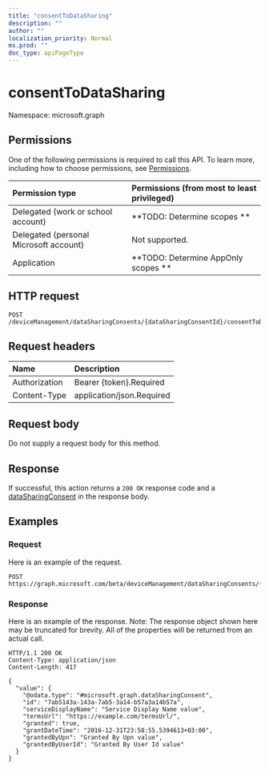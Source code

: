 ```yaml
---
title: "consentToDataSharing"
description: ""
author: ""
localization_priority: Normal
ms.prod: ""
doc_type: apiPageType
---
```


# consentToDataSharing

Namespace: microsoft.graph



## Permissions
One of the following permissions is required to call this API. To learn more, including how to choose permissions, see [Permissions](/concepts/permissions-reference.md).

|Permission type|Permissions (from most to least privileged)|
|:---|:---|
|Delegated (work or school account)|**TODO: Determine scopes **|
|Delegated (personal Microsoft account)|Not supported.|
|Application|**TODO: Determine AppOnly scopes **|

## HTTP request
<!-- {
  "blockType": "ignored"
}
-->
``` http
POST /deviceManagement/dataSharingConsents/{dataSharingConsentId}/consentToDataSharing
```

## Request headers
|Name|Description|
|:---|:---|
|Authorization|Bearer {token}.Required|
|Content-Type|application/json.Required|

## Request body
Do not supply a request body for this method.

## Response
If successful, this action returns a `200 OK` response code and a [dataSharingConsent](../resources/datasharingconsent.md) in the response body.

## Examples

### Request
Here is an example of the request.
<!-- {
  "blockType": "request",
  "name": "datasharingconsent_consenttodatasharing"
}
-->
``` http
POST https://graph.microsoft.com/beta/deviceManagement/dataSharingConsents/{dataSharingConsentId}/consentToDataSharing
```

### Response
Here is an example of the response. Note: The response object shown here may be truncated for brevity. All of the properties will be returned from an actual call.
<!-- {
  "blockType": "response",
  "truncated": true,
  "@odata.type": "microsoft.graph.datasharingconsent"
}
-->
``` http
HTTP/1.1 200 OK
Content-Type: application/json
Content-Length: 417

{
  "value": {
    "@odata.type": "#microsoft.graph.dataSharingConsent",
    "id": "7ab5143a-143a-7ab5-3a14-b57a3a14b57a",
    "serviceDisplayName": "Service Display Name value",
    "termsUrl": "https://example.com/termsUrl/",
    "granted": true,
    "grantDateTime": "2016-12-31T23:58:55.5394613+03:00",
    "grantedByUpn": "Granted By Upn value",
    "grantedByUserId": "Granted By User Id value"
  }
}
```

